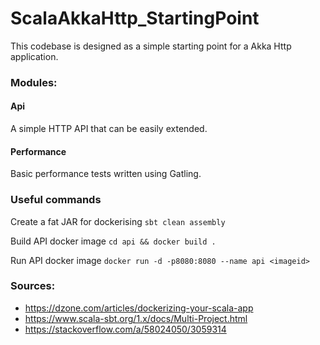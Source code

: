 # ScalaAkkaHttp_StartingPoint

This codebase is designed as a simple starting point for a Akka Http application.

### Modules:

#### Api

A simple HTTP API that can be easily extended. 

#### Performance

Basic performance tests written using Gatling.

### Useful commands

Create a fat JAR for dockerising `sbt clean assembly`

Build API docker image `cd api && docker build .`

Run API docker image `docker run -d -p8080:8080 --name api <imageid>`

### Sources:
* https://dzone.com/articles/dockerizing-your-scala-app
* https://www.scala-sbt.org/1.x/docs/Multi-Project.html
* https://stackoverflow.com/a/58024050/3059314